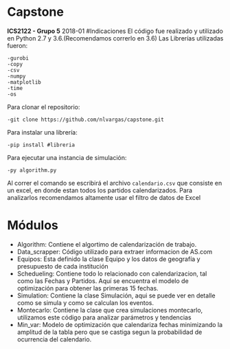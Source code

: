 # Capstone
**ICS2122 - Grupo 5**
2018-01
#Indicaciones
El código fue realizado y utilizado en Python 2.7 y 3.6.(Recomendamos correrlo en 3.6)
 Las Librerías utilizadas fueron:
````
-gurobi
-copy
-csv
-numpy
-matplotlib
-time
-os
````
Para clonar el repositorio:
````
-git clone https://github.com/nlvargas/capstone.git
````
Para instalar una librería:
````
-pip install #libreria
````
Para ejecutar una instancia de simulación:
````
-py algorithm.py
````
Al correr el comando se escribirá el archivo ````calendario.csv```` que consiste en un excel, en donde
estan todos los partidos calendarizados. Para analizarlos recomendamos altamente usar el filtro  de datos de Excel
# Módulos
- Algorithm: Contiene el algortimo de calendarización de trabajo.
- Data_scrapper: Código utilizado para extraer informacion de AS.com
- Equipos: Esta definido la clase Equipo y los datos de geografía y presupuesto de cada institución
- Schedueling: Contiene todo lo relacionado con calendarizacion, tal como las Fechas y Partidos. Aquí se encuentra el modelo de optimización para obtener las primeras 15 fechas.
- Simulation: Contiene la clase Simulación, aqui se puede ver en detalle como se simula y como se calculan los eventos.
- Montecarlo: Contiene la clase que crea simulaciones montecarlo, utilizamos este código para analizar parámetros y tendencias
- Min_var: Modelo de optimización que calendariza fechas minimizando la amplitud de la tabla pero que se castiga segun la probabilidad de ocurrencia del calendario.